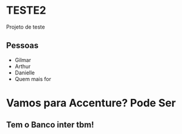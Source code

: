 # TESTE2
Projeto de teste


## Pessoas

* Gilmar
* Arthur
* Danielle
* Quem mais for

# Vamos para Accenture? Pode Ser 

## Tem o Banco inter tbm!

